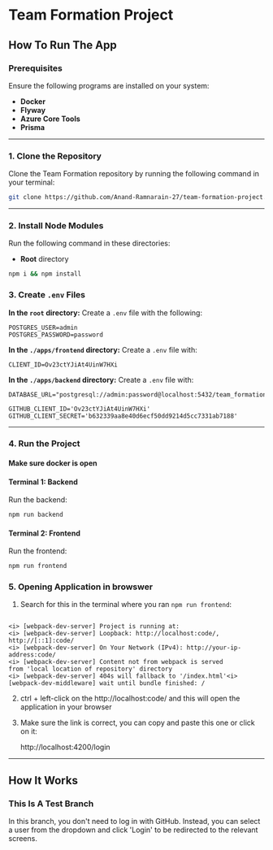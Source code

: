 # Team Formation Project
## How To Run The App

### Prerequisites

Ensure the following programs are installed on your system:

- **Docker**
- **Flyway**
- **Azure Core Tools**
- **Prisma**

---
### 1. Clone the Repository

Clone the Team Formation repository by running the following command in your terminal:

```bash
git clone https://github.com/Anand-Ramnarain-27/team-formation-project.git
```

---

### 2. Install Node Modules

Run the following command in these directories:

- **Root** directory

```bash
npm i && npm install
```

### 3. Create `.env` Files

**In the `root` directory:**
Create a `.env` file with the following:
```env
POSTGRES_USER=admin
POSTGRES_PASSWORD=password
```

**In the `./apps/frontend` directory:**
Create a `.env` file with:

```env
CLIENT_ID=Ov23ctYJiAt4UinW7HXi
```

**In the `./apps/backend` directory:**
Create a `.env` file with:

```env
DATABASE_URL="postgresql://admin:password@localhost:5432/team_formation"

GITHUB_CLIENT_ID='Ov23ctYJiAt4UinW7HXi'
GITHUB_CLIENT_SECRET='b632339aa8e40d6ecf50dd9214d5cc7331ab7188'
```

---

### 4. Run the Project

#### Make sure docker is open

#### Terminal 1: Backend

Run the backend:

   ```bash
   npm run backend
   ```
#### Terminal 2: Frontend

Run the frontend:

```bash
npm run frontend
```

### 5. Opening Application in browswer
1. Search for this in the terminal where you ran `npm run frontend`:
```

<i> [webpack-dev-server] Project is running at:
<i> [webpack-dev-server] Loopback: http://localhost:code/, http://[::1]:code/
<i> [webpack-dev-server] On Your Network (IPv4): http://your-ip-address:code/
<i> [webpack-dev-server] Content not from webpack is served 
from 'local location of repository' directory
<i> [webpack-dev-server] 404s will fallback to '/index.html'<i> [webpack-dev-middleware] wait until bundle finished: /
```
2. ctrl + left-click on the http://localhost:code/ and this will open the application in your browser
3. Make sure the link is correct, you can copy and paste this one or click on it:

   http://localhost:4200/login
---

## How It Works

### This Is A Test Branch

In this branch, you don't need to log in with GitHub. Instead, you can select a user from the dropdown and click 'Login' to be redirected to the relevant screens.
